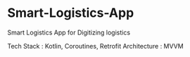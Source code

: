 # Smart-Logistics-App
Smart Logistics App for Digitizing logistics

Tech Stack : 
Kotlin, Coroutines, Retrofit 
Architecture : 
MVVM
